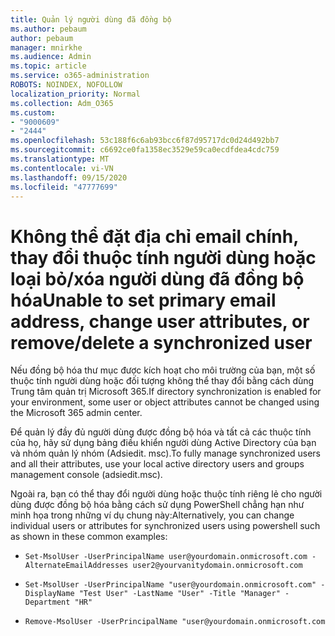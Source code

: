 ```yaml
---
title: Quản lý người dùng đã đồng bộ
ms.author: pebaum
author: pebaum
manager: mnirkhe
ms.audience: Admin
ms.topic: article
ms.service: o365-administration
ROBOTS: NOINDEX, NOFOLLOW
localization_priority: Normal
ms.collection: Adm_O365
ms.custom:
- "9000609"
- "2444"
ms.openlocfilehash: 53c188f6c6ab93bcc6f87d95717dc0d24d492bb7
ms.sourcegitcommit: c6692ce0fa1358ec3529e59ca0ecdfdea4cdc759
ms.translationtype: MT
ms.contentlocale: vi-VN
ms.lasthandoff: 09/15/2020
ms.locfileid: "47777699"
---
```

# <a name="unable-to-set-primary-email-address-change-user-attributes-or-removedelete-a-synchronized-user"></a><span data-ttu-id="289e2-102">Không thể đặt địa chỉ email chính, thay đổi thuộc tính người dùng hoặc loại bỏ/xóa người dùng đã đồng bộ hóa</span><span class="sxs-lookup"><span data-stu-id="289e2-102">Unable to set primary email address, change user attributes, or remove/delete a synchronized user</span></span>

<span data-ttu-id="289e2-103">Nếu đồng bộ hóa thư mục được kích hoạt cho môi trường của bạn, một số thuộc tính người dùng hoặc đối tượng không thể thay đổi bằng cách dùng Trung tâm quản trị Microsoft 365.</span><span class="sxs-lookup"><span data-stu-id="289e2-103">If directory synchronization is enabled for your environment, some user or object attributes cannot be changed using the Microsoft 365 admin center.</span></span>

<span data-ttu-id="289e2-104">Để quản lý đầy đủ người dùng được đồng bộ hóa và tất cả các thuộc tính của họ, hãy sử dụng bảng điều khiển người dùng Active Directory của bạn và nhóm quản lý nhóm (Adsiedit. msc).</span><span class="sxs-lookup"><span data-stu-id="289e2-104">To fully manage synchronized users and all their attributes, use your local active directory users and groups management console (adsiedit.msc).</span></span>  

<span data-ttu-id="289e2-105">Ngoài ra, bạn có thể thay đổi người dùng hoặc thuộc tính riêng lẻ cho người dùng được đồng bộ hóa bằng cách sử dụng PowerShell chẳng hạn như minh họa trong những ví dụ chung này:</span><span class="sxs-lookup"><span data-stu-id="289e2-105">Alternatively, you can change individual users or attributes for synchronized users using powershell such as shown in these common examples:</span></span> 
- `Set-MsolUser -UserPrincipalName user@yourdomain.onmicrosoft.com -AlternateEmailAddresses user2@yourvanitydomain.onmicrosoft.com`

- `Set-MsolUser -UserPrincipalName "user@yourdomain.onmicrosoft.com" -DisplayName "Test User" -LastName "User" -Title "Manager" -Department "HR"`

- `Remove-MsolUser -UserPrincipalName "user@yourdomain.onmicrosoft.com`

